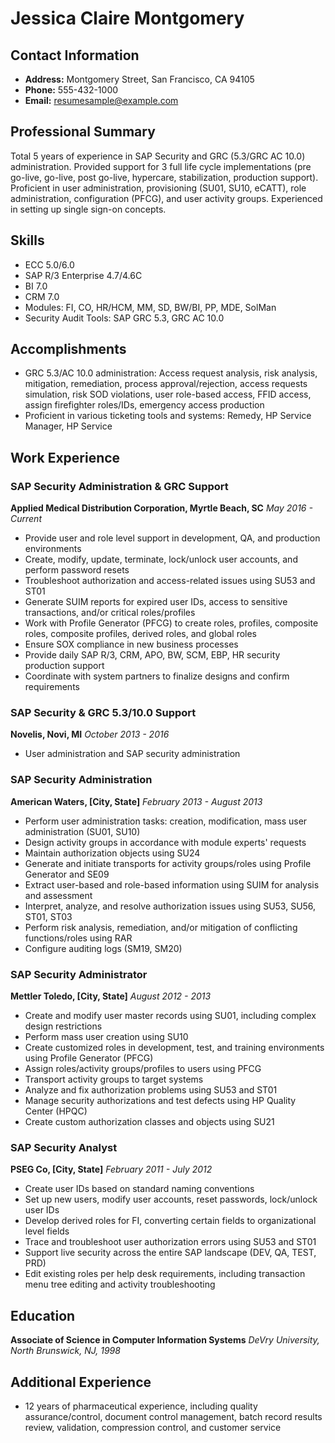 # Jessica Claire Montgomery

## Contact Information
- **Address:** Montgomery Street, San Francisco, CA 94105
- **Phone:** 555-432-1000
- **Email:** resumesample@example.com

## Professional Summary
Total 5 years of experience in SAP Security and GRC (5.3/GRC AC 10.0) administration. Provided support for 3 full life cycle implementations (pre go-live, go-live, post go-live, hypercare, stabilization, production support). Proficient in user administration, provisioning (SU01, SU10, eCATT), role administration, configuration (PFCG), and user activity groups. Experienced in setting up single sign-on concepts.

## Skills
- ECC 5.0/6.0
- SAP R/3 Enterprise 4.7/4.6C
- BI 7.0
- CRM 7.0
- Modules: FI, CO, HR/HCM, MM, SD, BW/BI, PP, MDE, SolMan
- Security Audit Tools: SAP GRC 5.3, GRC AC 10.0

## Accomplishments
- GRC 5.3/AC 10.0 administration: Access request analysis, risk analysis, mitigation, remediation, process approval/rejection, access requests simulation, risk SOD violations, user role-based access, FFID access, assign firefighter roles/IDs, emergency access production
- Proficient in various ticketing tools and systems: Remedy, HP Service Manager, HP Service

## Work Experience

### SAP Security Administration & GRC Support
**Applied Medical Distribution Corporation, Myrtle Beach, SC**
*May 2016 - Current*
- Provide user and role level support in development, QA, and production environments
- Create, modify, update, terminate, lock/unlock user accounts, and perform password resets
- Troubleshoot authorization and access-related issues using SU53 and ST01
- Generate SUIM reports for expired user IDs, access to sensitive transactions, and/or critical roles/profiles
- Work with Profile Generator (PFCG) to create roles, profiles, composite roles, composite profiles, derived roles, and global roles
- Ensure SOX compliance in new business processes
- Provide daily SAP R/3, CRM, APO, BW, SCM, EBP, HR security production support
- Coordinate with system partners to finalize designs and confirm requirements

### SAP Security & GRC 5.3/10.0 Support
**Novelis, Novi, MI**
*October 2013 - 2016*
- User administration and SAP security administration

### SAP Security Administration
**American Waters, [City, State]**
*February 2013 - August 2013*
- Perform user administration tasks: creation, modification, mass user administration (SU01, SU10)
- Design activity groups in accordance with module experts' requests
- Maintain authorization objects using SU24
- Generate and initiate transports for activity groups/roles using Profile Generator and SE09
- Extract user-based and role-based information using SUIM for analysis and assessment
- Interpret, analyze, and resolve authorization issues using SU53, SU56, ST01, ST03
- Perform risk analysis, remediation, and/or mitigation of conflicting functions/roles using RAR
- Configure auditing logs (SM19, SM20)

### SAP Security Administrator
**Mettler Toledo, [City, State]**
*August 2012 - 2013*
- Create and modify user master records using SU01, including complex design restrictions
- Perform mass user creation using SU10
- Create customized roles in development, test, and training environments using Profile Generator (PFCG)
- Assign roles/activity groups/profiles to users using PFCG
- Transport activity groups to target systems
- Analyze and fix authorization problems using SU53 and ST01
- Manage security authorizations and test defects using HP Quality Center (HPQC)
- Create custom authorization classes and objects using SU21

### SAP Security Analyst
**PSEG Co, [City, State]**
*February 2011 - July 2012*
- Create user IDs based on standard naming conventions
- Set up new users, modify user accounts, reset passwords, lock/unlock user IDs
- Develop derived roles for FI, converting certain fields to organizational level fields
- Trace and troubleshoot user authorization errors using SU53 and ST01
- Support live security across the entire SAP landscape (DEV, QA, TEST, PRD)
- Edit existing roles per help desk requirements, including transaction menu tree editing and activity troubleshooting

## Education
**Associate of Science in Computer Information Systems**
*DeVry University, North Brunswick, NJ, 1998*

## Additional Experience
- 12 years of pharmaceutical experience, including quality assurance/control, document control management, batch record results review, validation, compression control, and customer service
